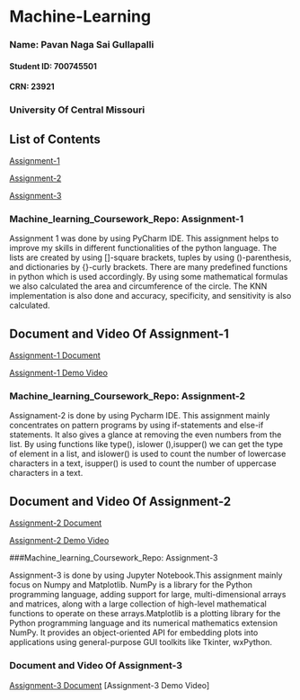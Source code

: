 # Machine-Learning 

### Name: Pavan Naga Sai Gullapalli
#### Student ID: 700745501
#### CRN: 23921
### University Of Central Missouri
## List of Contents
[Assignment-1](https://github.com/PavanNagaSaiG/Machine-Learning-/tree/main/Assignment%201)

[Assignment-2](https://github.com/PavanNagaSaiG/Machine-Learning-/tree/main/Assignment%202)

[Assignment-3](https://github.com/PavanNagaSaiG/Machine-Learning-/tree/main/Assignment-3)
### Machine_learning_Coursework_Repo: Assignment-1

Assignment 1 was done by using PyCharm IDE. This assignment helps to improve my skills in different functionalities of the python language. The lists are created by using []-square brackets, tuples by using ()-parenthesis, and dictionaries by {}-curly brackets. There are many predefined functions in python which is used accordingly. By using some mathematical formulas we also calculated the area and circumference of the circle. The KNN implementation is also done and accuracy, specificity, and sensitivity is also calculated.

## Document and Video Of Assignment-1 
[Assignment-1 Document](https://docs.google.com/document/d/1rM70N0aYOqzaD0F7Fcj9aYVVmysR_AmR/edit?usp=share_link&ouid=115541669927085277449&rtpof=true&sd=true)

[Assignment-1  Demo Video](https://drive.google.com/file/d/12zx27p9BnrFrPdK8MJkO7UF7cMAmQ5pO/view?usp=share_link)

### Machine_learning_Coursework_Repo: Assignment-2

Assignament-2 is done by using Pycharm IDE. This assignment mainly concentrates on pattern programs by using if-statements and else-if statements. It also gives a glance at removing the even numbers from the list. By using functions like type(), islower (),isupper() we can get the type of element in a list, and islower() is used to count the number of lowercase characters in a text, isupper() is used to count the number of uppercase characters in a text.

## Document and Video Of Assignment-2
[Assignment-2 Document](https://docs.google.com/document/d/1SgR9WaQIftH315WNwDV_MT4ipSBszprH/edit?usp=sharing&ouid=115541669927085277449&rtpof=true&sd=true)

[Assignment-2 Demo Video](https://drive.google.com/file/d/1pBaTIBO2gxwILQDNs2kcZjKwCSb-CtcC/view?usp=sharing)

###Machine_learning_Coursework_Repo: Assignment-3

Assignment-3 is done by using Jupyter Notebook.This assignment mainly focus on Numpy and Matplotlib. NumPy is a library for the Python programming language, adding support for large, multi-dimensional arrays and matrices, along with a large collection of high-level mathematical functions to operate on these arrays.Matplotlib is a plotting library for the Python programming language and its numerical mathematics extension NumPy. It provides an object-oriented API for embedding plots into applications using general-purpose GUI toolkits like Tkinter, wxPython.

### Document and Video Of Assignment-3
[Assignment-3 Document](https://docs.google.com/document/d/1YGfw4LuGWA7M7aWmyOluMor5zxwULVHh/edit?usp=share_link&ouid=115541669927085277449&rtpof=true&sd=true)
[Assignment-3 Demo Video]

